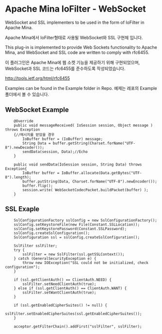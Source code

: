 Apache Mina IoFilter - WebSocket
==============

WebSocket and SSL implementers to be used in the form of IoFilter in Apache Mina.

Apache Mina에서 IoFilter형태로 사용될 WebSocket와 SSL 구현체 입니다.


This plug-in is implemented to provide Web Sockets functionality to Apache Mina, and WebSocket and SSL code are written to comply with rfc6455.

이 플러그인은 Apache Mina에 웹 소켓 기능을 제공하기 위해 구현되었으며, WebSocket과 SSL 코드는 rfc6455를 준수하도록 작성되었습니다.

http://tools.ietf.org/html/rfc6455

Examples can be found in the Example folder in Repo.
예제는 레포의 Example폴더에서 볼 수 있습니다.

WebSocket Example
--------------
```
    @Override
    public void messageReceived( IoSession session, Object message ) throws Exception
    {//메시지를 받았을 경우
        IoBuffer buffer = (IoBuffer) message;
        String Data = buffer.getString(Charset.forName("UTF-8").newDecoder());
        sendData(session, Data);//Echo
    }
```
```
    public void sendData(IoSession session, String Data) throws Exception{
        IoBuffer buffer = IoBuffer.allocate(Data.getBytes("UTF-8").length);
        buffer.putString(Data, Charset.forName("UTF-8").newEncoder());
        buffer.flip();
        session.write( WebSocketCodecPacket.buildPacket(buffer) );
    }
```

SSL Exaple
--------------
```
    SslConfigurationFactory sslConfig = new SslConfigurationFactory();
    sslConfig.setKeystoreFile(new File(Constant.SSLLocation));
    sslConfig.setKeystorePassword(Constant.SSLPassword);
    sslConfig.createSslConfiguration();
    SslConfiguration ssl = sslConfig.createSslConfiguration();

    SslFilter sslFilter;
    try {
        sslFilter = new SslFilter(ssl.getSSLContext());
    } catch (GeneralSecurityException e) {
        throw new IOException("SSL could not be initialized, check configuration");
    }

    if (ssl.getClientAuth() == ClientAuth.NEED) {
        sslFilter.setNeedClientAuth(true);
    } else if (ssl.getClientAuth() == ClientAuth.WANT) {
        sslFilter.setWantClientAuth(true);
    }

    if (ssl.getEnabledCipherSuites() != null) {
        sslFilter.setEnabledCipherSuites(ssl.getEnabledCipherSuites());
    }

    acceptor.getFilterChain().addFirst("sslFilter", sslFilter);
```
